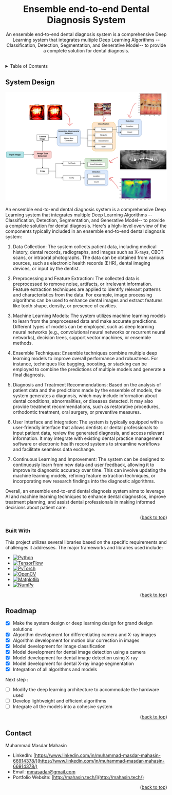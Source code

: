 <a name="readme-top"></a>


<br />
<div align="center">
  <h1 align="center">Ensemble end-to-end Dental Diagnosis System</h1>
  <p align="center">
    An ensemble end-to-end dental diagnosis system is a comprehensive Deep Learning system that integrates multiple Deep Learning Algorithms --Classification, Detection, Segmentation, and Generative Model-- to provide a complete solution for dental diagnosis. 
    <br />
    <br />
  </p>
</div>



<!-- TABLE OF CONTENTS -->
<details>
  <summary>Table of Contents</summary>
  <ol>
    <li>
      <a href="#about-the-project">About The Project</a>
      <ul>
        <li><a href="#built-with">Built With</a></li>
      </ul>
    </li>
    <li>
      <a href="#getting-started">Getting Started</a>
      <ul>
        <li><a href="#prerequisites">Prerequisites</a></li>
        <li><a href="#installation">Installation</a></li>
      </ul>
    </li>
    <li><a href="#usage">Usage</a></li>
    <li><a href="#roadmap">Roadmap</a></li>
    <li><a href="#contributing">Contributing</a></li>
    <li><a href="#license">License</a></li>
    <li><a href="#contact">Contact</a></li>
    <li><a href="#acknowledgments">Acknowledgments</a></li>
  </ol>
</details>



<!-- ABOUT THE PROJECT -->
## System Design

[![Product Name Screen Shot][product-screenshot]](https://example.com)

An ensemble end-to-end dental diagnosis system is a comprehensive Deep Learning system that integrates multiple Deep Learning Algorithms --Classification, Detection, Segmentation, and Generative Model-- to provide a complete solution for dental diagnosis. Here's a high-level overview of the components typically included in an ensemble end-to-end dental diagnosis system:

1. Data Collection: The system collects patient data, including medical history, dental records, radiographs, and images such as X-rays, CBCT scans, or intraoral photographs. The data can be obtained from various sources, such as electronic health records (EHR), dental imaging devices, or input by the dentist.

2. Preprocessing and Feature Extraction: The collected data is preprocessed to remove noise, artifacts, or irrelevant information. Feature extraction techniques are applied to identify relevant patterns and characteristics from the data. For example, image processing algorithms can be used to enhance dental images and extract features like tooth shape, density, or presence of cavities.

3. Machine Learning Models: The system utilizes machine learning models to learn from the preprocessed data and make accurate predictions. Different types of models can be employed, such as deep learning neural networks (e.g., convolutional neural networks or recurrent neural networks), decision trees, support vector machines, or ensemble methods.

4. Ensemble Techniques: Ensemble techniques combine multiple deep learning models to improve overall performance and robustness. For instance, techniques like bagging, boosting, or stacking can be employed to combine the predictions of multiple models and generate a final diagnosis.

5. Diagnosis and Treatment Recommendations: Based on the analysis of patient data and the predictions made by the ensemble of models, the system generates a diagnosis, which may include information about dental conditions, abnormalities, or diseases detected. It may also provide treatment recommendations, such as restorative procedures, orthodontic treatment, oral surgery, or preventive measures.

6. User Interface and Integration: The system is typically equipped with a user-friendly interface that allows dentists or dental professionals to input patient data, review the generated diagnosis, and access relevant information. It may integrate with existing dental practice management software or electronic health record systems to streamline workflows and facilitate seamless data exchange.

7. Continuous Learning and Improvement: The system can be designed to continuously learn from new data and user feedback, allowing it to improve its diagnostic accuracy over time. This can involve updating the machine learning models, refining feature extraction techniques, or incorporating new research findings into the diagnostic algorithms.

Overall, an ensemble end-to-end dental diagnosis system aims to leverage AI and machine learning techniques to enhance dental diagnostics, improve treatment planning, and assist dental professionals in making informed decisions about patient care.

<p align="right">(<a href="#readme-top">back to top</a>)</p>



### Built With

This project utilizes several libraries based on the specific requirements and challenges it addresses. The major frameworks and libraries used include:

* [![Python][Python.org]][Python-url]
* [![TensorFlow][TensorFlow.org]][TensorFlow-url]
* [![PyTorch][PyTorch.org]][PyTorch-url]
* [![OpenCV][OpenCV.org]][OpenCV-url]
* [![Matplotlib][Matplotlib.org]][Matplotlib-url]
* [![NumPy][NumPy.org]][NumPy-url]




<p align="right">(<a href="#readme-top">back to top</a>)</p>


<!-- ROADMAP -->
## Roadmap

- [x] Make the system design or deep learning design for grand design solutions
- [x] Algorithm development for differentiating camera and X-ray images
- [x] Algorithm development for motion blur correction in images
- [x] Model development for image classification
- [x] Model development for dental image detection using a camera
- [x] Model development for dental image detection using X-ray
- [x] Model development for dental X-ray image segmentation
- [x] Integration of all algorithms and models

Next step :
- [ ] Modify the deep learning architecture to accommodate the hardware used
- [ ] Develop lightweight and efficient algorithms
- [ ] Integrate all the models into a cohesive system

<p align="right">(<a href="#readme-top">back to top</a>)</p>

<!-- CONTACT -->
## Contact

Muhammad Masdar Mahasin
- LinkedIn: [https://www.linkedin.com/in/muhammad-masdar-mahasin-66914378/](https://www.linkedin.com/in/muhammad-masdar-mahasin-66914378/)
- Email: mmasadar@gmail.com
- Portfolio Website: [http://mahasin.tech/](http://mahasin.tech/)

<p align="right">(<a href="#readme-top">back to top</a>)</p>




<!-- MARKDOWN LINKS & IMAGES -->
<!-- https://www.markdownguide.org/basic-syntax/#reference-style-links -->
[contributors-shield]: https://img.shields.io/github/contributors/othneildrew/Best-README-Template.svg?style=for-the-badge
[contributors-url]: https://github.com/othneildrew/Best-README-Template/graphs/contributors
[forks-shield]: https://img.shields.io/github/forks/othneildrew/Best-README-Template.svg?style=for-the-badge
[forks-url]: https://github.com/othneildrew/Best-README-Template/network/members
[stars-shield]: https://img.shields.io/github/stars/othneildrew/Best-README-Template.svg?style=for-the-badge
[stars-url]: https://github.com/othneildrew/Best-README-Template/stargazers
[issues-shield]: https://img.shields.io/github/issues/othneildrew/Best-README-Template.svg?style=for-the-badge
[issues-url]: https://github.com/othneildrew/Best-README-Template/issues
[license-shield]: https://img.shields.io/github/license/othneildrew/Best-README-Template.svg?style=for-the-badge
[license-url]: https://github.com/othneildrew/Best-README-Template/blob/master/LICENSE.txt
[linkedin-shield]: https://img.shields.io/badge/-LinkedIn-black.svg?style=for-the-badge&logo=linkedin&colorB=555
[linkedin-url]: https://linkedin.com/in/othneildrew
[product-screenshot]: System_Design.png
[Next.js]: https://img.shields.io/badge/next.js-000000?style=for-the-badge&logo=nextdotjs&logoColor=white
[Next-url]: https://nextjs.org/

[Python.org]: https://img.shields.io/badge/Python-3776AB?style=for-the-badge&logo=python&logoColor=white
[Python-url]: https://www.python.org
[TensorFlow.org]: https://img.shields.io/badge/TensorFlow-FF6F00?style=for-the-badge&logo=tensorflow&logoColor=white
[TensorFlow-url]: https://www.tensorflow.org
[PyTorch.org]: https://img.shields.io/badge/PyTorch-EE4C2C?style=for-the-badge&logo=pytorch&logoColor=white
[PyTorch-url]: https://pytorch.org
[OpenCV.org]: https://img.shields.io/badge/OpenCV-5C3EE8?style=for-the-badge&logo=opencv&logoColor=white
[OpenCV-url]: https://opencv.org
[Matplotlib.org]: https://img.shields.io/badge/Matplotlib-3776AB?style=for-the-badge&logo=python&logoColor=white
[Matplotlib-url]: https://matplotlib.org
[NumPy.org]: https://img.shields.io/badge/NumPy-013243?style=for-the-badge&logo=numpy&logoColor=white
[NumPy-url]: https://numpy.org

